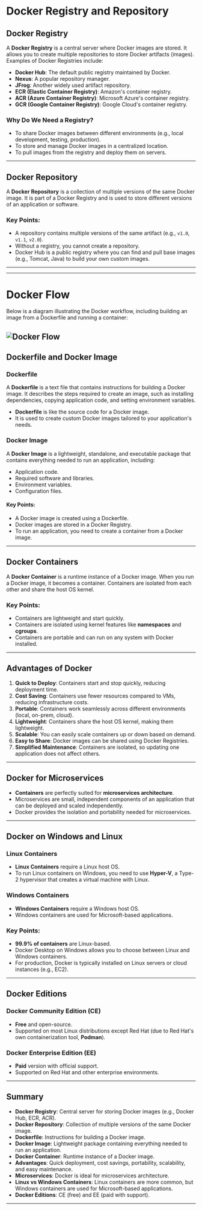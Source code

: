 # Docker Registry and Repository

## Docker Registry
A **Docker Registry** is a central server where Docker images are stored. It allows you to create multiple repositories to store Docker artifacts (images). Examples of Docker Registries include:

- **Docker Hub**: The default public registry maintained by Docker.
- **Nexus**: A popular repository manager.
- **JFrog**: Another widely used artifact repository.
- **ECR (Elastic Container Registry)**: Amazon's container registry.
- **ACR (Azure Container Registry)**: Microsoft Azure's container registry.
- **GCR (Google Container Registry)**: Google Cloud's container registry.

### Why Do We Need a Registry?
- To share Docker images between different environments (e.g., local development, testing, production).
- To store and manage Docker images in a centralized location.
- To pull images from the registry and deploy them on servers.

---

## Docker Repository
A **Docker Repository** is a collection of multiple versions of the same Docker image. It is part of a Docker Registry and is used to store different versions of an application or software.

### Key Points:
- A repository contains multiple versions of the same artifact (e.g., `v1.0`, `v1.1`, `v2.0`).
- Without a registry, you cannot create a repository.
- Docker Hub is a public registry where you can find and pull base images (e.g., Tomcat, Java) to build your own custom images.

---
---
# Docker Flow

Below is a diagram illustrating the Docker workflow, including building an image from a Dockerfile and running a container:

![Docker Flow](https://i.imgur.com/OGhiHwd.png)
---

## Dockerfile and Docker Image

### Dockerfile
A **Dockerfile** is a text file that contains instructions for building a Docker image. It describes the steps required to create an image, such as installing dependencies, copying application code, and setting environment variables.

- **Dockerfile** is like the source code for a Docker image.
- It is used to create custom Docker images tailored to your application's needs.

### Docker Image
A **Docker Image** is a lightweight, standalone, and executable package that contains everything needed to run an application, including:
- Application code.
- Required software and libraries.
- Environment variables.
- Configuration files.

#### Key Points:
- A Docker image is created using a Dockerfile.
- Docker images are stored in a Docker Registry.
- To run an application, you need to create a container from a Docker image.

---

## Docker Containers
A **Docker Container** is a runtime instance of a Docker image. When you run a Docker image, it becomes a container. Containers are isolated from each other and share the host OS kernel.

### Key Points:
- Containers are lightweight and start quickly.
- Containers are isolated using kernel features like **namespaces** and **cgroups**.
- Containers are portable and can run on any system with Docker installed.

---

## Advantages of Docker

1. **Quick to Deploy**: Containers start and stop quickly, reducing deployment time.
2. **Cost Saving**: Containers use fewer resources compared to VMs, reducing infrastructure costs.
3. **Portable**: Containers work seamlessly across different environments (local, on-prem, cloud).
4. **Lightweight**: Containers share the host OS kernel, making them lightweight.
5. **Scalable**: You can easily scale containers up or down based on demand.
6. **Easy to Share**: Docker images can be shared using Docker Registries.
7. **Simplified Maintenance**: Containers are isolated, so updating one application does not affect others.

---

## Docker for Microservices
- **Containers** are perfectly suited for **microservices architecture**.
- Microservices are small, independent components of an application that can be deployed and scaled independently.
- Docker provides the isolation and portability needed for microservices.

---

## Docker on Windows and Linux

### Linux Containers
- **Linux Containers** require a Linux host OS.
- To run Linux containers on Windows, you need to use **Hyper-V**, a Type-2 hypervisor that creates a virtual machine with Linux.

### Windows Containers
- **Windows Containers** require a Windows host OS.
- Windows containers are used for Microsoft-based applications.

### Key Points:
- **99.9% of containers** are Linux-based.
- Docker Desktop on Windows allows you to choose between Linux and Windows containers.
- For production, Docker is typically installed on Linux servers or cloud instances (e.g., EC2).

---

## Docker Editions

### Docker Community Edition (CE)
- **Free** and open-source.
- Supported on most Linux distributions except Red Hat (due to Red Hat's own containerization tool, **Podman**).

### Docker Enterprise Edition (EE)
- **Paid** version with official support.
- Supported on Red Hat and other enterprise environments.

---

## Summary

- **Docker Registry**: Central server for storing Docker images (e.g., Docker Hub, ECR, ACR).
- **Docker Repository**: Collection of multiple versions of the same Docker image.
- **Dockerfile**: Instructions for building a Docker image.
- **Docker Image**: Lightweight package containing everything needed to run an application.
- **Docker Container**: Runtime instance of a Docker image.
- **Advantages**: Quick deployment, cost savings, portability, scalability, and easy maintenance.
- **Microservices**: Docker is ideal for microservices architecture.
- **Linux vs Windows Containers**: Linux containers are more common, but Windows containers are used for Microsoft-based applications.
- **Docker Editions**: CE (free) and EE (paid with support).

---
